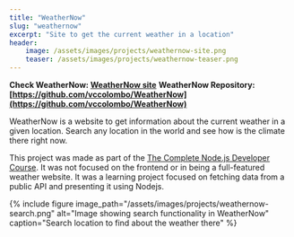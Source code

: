```yaml
---
title: "WeatherNow"
slug: "weathernow"
excerpt: "Site to get the current weather in a location"
header:
    image: /assets/images/projects/weathernow-site.png
    teaser: /assets/images/projects/weathernow-teaser.png
---
```


**Check WeatherNow: [WeatherNow site](https://vccolombo-weather-site.herokuapp.com/)**
**WeatherNow Repository: [https://github.com/vccolombo/WeatherNow](https://github.com/vccolombo/WeatherNow)**

WeatherNow is a website to get information about the current weather in a given location. Search any location in the world and see how is the climate there right now.

This project was made as part of the [The Complete Node.js Developer Course](https://www.udemy.com/course/the-complete-nodejs-developer-course-2/). It was not focused on the frontend or in being a full-featured weather website. It was a learning project focused on fetching data from a public API and presenting it using Nodejs. 

{% include figure image_path="/assets/images/projects/weathernow-search.png" alt="Image showing search functionality in WeatherNow" caption="Search location to find about the weather there" %}